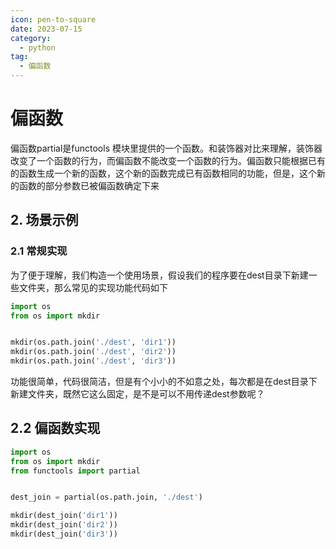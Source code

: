 ```yaml
---
icon: pen-to-square
date: 2023-07-15
category:
  - python
tag:
  - 偏函数
---
```


# 偏函数

偏函数partial是functools 模块里提供的一个函数。和装饰器对比来理解，装饰器改变了一个函数的行为，而偏函数不能改变一个函数的行为。偏函数只能根据已有的函数生成一个新的函数，这个新的函数完成已有函数相同的功能，但是，这个新的函数的部分参数已被偏函数确定下来

## 2. 场景示例

### 2.1 常规实现

为了便于理解，我们构造一个使用场景，假设我们的程序要在dest目录下新建一些文件夹，那么常见的实现功能代码如下

```python
import os
from os import mkdir


mkdir(os.path.join('./dest', 'dir1'))
mkdir(os.path.join('./dest', 'dir2'))
mkdir(os.path.join('./dest', 'dir3'))
```

功能很简单，代码很简洁，但是有个小小的不如意之处，每次都是在dest目录下新建文件夹，既然它这么固定，是不是可以不用传递dest参数呢？

## 2.2 偏函数实现

```python
import os
from os import mkdir
from functools import partial


dest_join = partial(os.path.join, './dest')

mkdir(dest_join('dir1'))
mkdir(dest_join('dir2'))
mkdir(dest_join('dir3'))
```